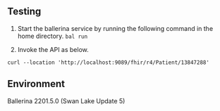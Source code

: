 ## Testing

1. Start the ballerina service by running the following command in the home directory. 
`bal run`

2. Invoke the API as below. 
```
curl --location 'http://localhost:9089/fhir/r4/Patient/13847288'
```

## Environment
Ballerina 2201.5.0 (Swan Lake Update 5)